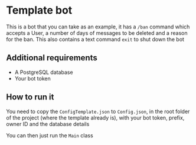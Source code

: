 # Template bot

This is a bot that you can take as an example, it has a `/ban` command which accepts a User, a number of days of messages to be deleted and a reason for the ban.
This also contains a text command `exit` to shut down the bot

## Additional requirements

* A PostgreSQL database
* Your bot token

## How to run it
You need to copy the `ConfigTemplate.json` to `Config.json`, in the root folder of the project (where the template already is), with your bot token, prefix, owner ID and the database details

You can then just run the `Main` class